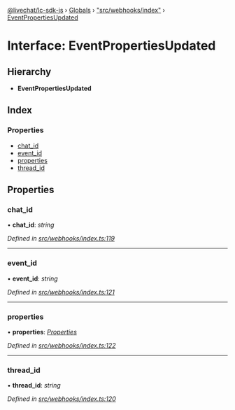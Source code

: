 [@livechat/lc-sdk-js](../README.md) › [Globals](../globals.md) › ["src/webhooks/index"](../modules/_src_webhooks_index_.md) › [EventPropertiesUpdated](_src_webhooks_index_.eventpropertiesupdated.md)

# Interface: EventPropertiesUpdated

## Hierarchy

* **EventPropertiesUpdated**

## Index

### Properties

* [chat_id](_src_webhooks_index_.eventpropertiesupdated.md#chat_id)
* [event_id](_src_webhooks_index_.eventpropertiesupdated.md#event_id)
* [properties](_src_webhooks_index_.eventpropertiesupdated.md#properties)
* [thread_id](_src_webhooks_index_.eventpropertiesupdated.md#thread_id)

## Properties

###  chat_id

• **chat_id**: *string*

*Defined in [src/webhooks/index.ts:119](https://github.com/livechat/lc-sdk-js/blob/3cb601c/src/webhooks/index.ts#L119)*

___

###  event_id

• **event_id**: *string*

*Defined in [src/webhooks/index.ts:121](https://github.com/livechat/lc-sdk-js/blob/3cb601c/src/webhooks/index.ts#L121)*

___

###  properties

• **properties**: *[Properties](_src_objects_index_.properties.md)*

*Defined in [src/webhooks/index.ts:122](https://github.com/livechat/lc-sdk-js/blob/3cb601c/src/webhooks/index.ts#L122)*

___

###  thread_id

• **thread_id**: *string*

*Defined in [src/webhooks/index.ts:120](https://github.com/livechat/lc-sdk-js/blob/3cb601c/src/webhooks/index.ts#L120)*
